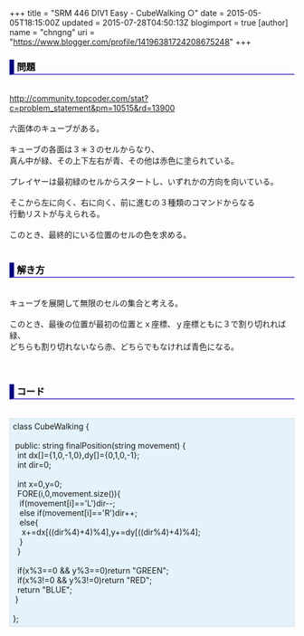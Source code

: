 +++
title = "SRM 446 DIV1 Easy - CubeWalking ○"
date = 2015-05-05T18:15:00Z
updated = 2015-07-28T04:50:13Z
blogimport = true 
[author]
	name = "chngng"
	uri = "https://www.blogger.com/profile/14196381724208675248"
+++

<div dir="ltr" style="text-align: left;" trbidi="on"><h3 style="border-bottom: 2px solid slateblue; border-left: 8px solid navy; color: black; padding: 0px 0px 1px 5px;">問題 </h3><br /><a href="http://community.topcoder.com/stat?c=problem_statement&amp;pm=10515&amp;rd=13900" target="_blank">http://community.topcoder.com/stat?c=problem_statement&amp;pm=10515&amp;rd=13900</a><br /><br />六面体のキューブがある。<br /><br />キューブの各面は３＊３のセルからなり、<br />真ん中が緑、その上下左右が青、その他は赤色に塗られている。<br /><br />プレイヤーは最初緑のセルからスタートし、いずれかの方向を向いている。<br /><br />そこから左に向く、右に向く、前に進むの３種類のコマンドからなる<br />行動リストが与えられる。<br /><br />このとき、最終的にいる位置のセルの色を求める。<br /><br /><h3 style="border-bottom: 2px solid slateblue; border-left: 8px solid navy; color: black; padding: 0px 0px 1px 5px;">解き方 </h3><br />キューブを展開して無限のセルの集合と考える。<br /><br />このとき、最後の位置が最初の位置とｘ座標、ｙ座標ともに３で割り切れれば緑、<br />どちらも割り切れないなら赤、どちらでもなければ青色になる。<br /><br /><br /><h3 style="border-bottom: 2px solid slateblue; border-left: 8px solid navy; color: black; padding: 0px 0px 1px 5px;">コード </h3><br /><div style="background-color: #e3f2fb; border: 1px dotted #CCCCCC; padding: 5px;">class CubeWalking {<br /><br /><span class="Apple-tab-span" style="white-space: pre;"> </span>public: string finalPosition(string movement) {<br /><span class="Apple-tab-span" style="white-space: pre;">  </span>int dx[]={1,0,-1,0},dy[]={0,1,0,-1};<br /><span class="Apple-tab-span" style="white-space: pre;">  </span>int dir=0;<br /><br /><span class="Apple-tab-span" style="white-space: pre;">  </span>int x=0,y=0;<br /><span class="Apple-tab-span" style="white-space: pre;">  </span>FORE(i,0,movement.size()){<br /><span class="Apple-tab-span" style="white-space: pre;">   </span>if(movement[i]=='L')dir--;<br /><span class="Apple-tab-span" style="white-space: pre;">   </span>else if(movement[i]=='R')dir++;<br /><span class="Apple-tab-span" style="white-space: pre;">   </span>else{<br /><span class="Apple-tab-span" style="white-space: pre;">    </span>x+=dx[((dir%4)+4)%4],y+=dy[((dir%4)+4)%4];<br /><span class="Apple-tab-span" style="white-space: pre;">   </span>}<br /><span class="Apple-tab-span" style="white-space: pre;">  </span>}<br /><br /><span class="Apple-tab-span" style="white-space: pre;">  </span>if(x%3==0 &amp;&amp; y%3==0)return "GREEN";<br /><span class="Apple-tab-span" style="white-space: pre;">  </span>if(x%3!=0 &amp;&amp; y%3!=0)return "RED";<br /><span class="Apple-tab-span" style="white-space: pre;">  </span>return "BLUE";<br /><span class="Apple-tab-span" style="white-space: pre;"> </span>}<br /><br />};</div></div>

